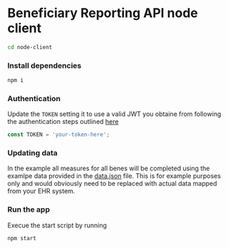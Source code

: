 # Beneficiary Reporting API node client

```bash
cd node-client
```

### Install dependencies
```bash
npm i
```

### Authentication
Update the `TOKEN` setting it to use a valid JWT you obtaine from following the authentication steps outlined [here]()
```javascript
const TOKEN = 'your-token-here';
```

### Updating data
In the example all measures for all benes will be completed using the examlpe data provided in the [data.json](https://github.cms.gov/qpp/beneficiary-reporting-api-client-examples/blob/master/data.json) file. This is for example purposes only and would obviously need to be replaced with actual data mapped from your EHR system.

### Run the app
Execue the start script by running
```bash
npm start
```